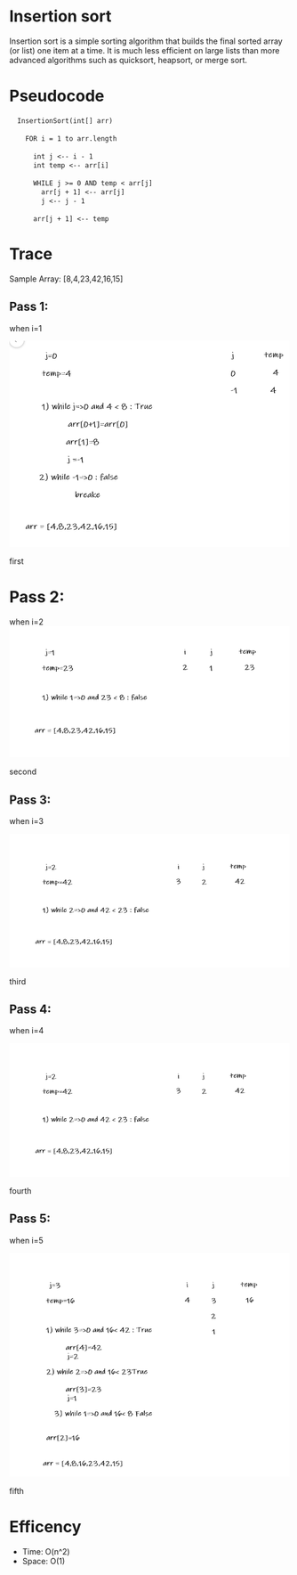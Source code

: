 # Insertion sort

Insertion sort is a simple sorting algorithm that builds the final sorted array (or list) one item at a time. It is much less efficient on large lists than more advanced algorithms such as quicksort, heapsort, or merge sort.

# Pseudocode

```
  InsertionSort(int[] arr)

    FOR i = 1 to arr.length

      int j <-- i - 1
      int temp <-- arr[i]

      WHILE j >= 0 AND temp < arr[j]
        arr[j + 1] <-- arr[j]
        j <-- j - 1

      arr[j + 1] <-- temp

```

# Trace

Sample Array: [8,4,23,42,16,15]

## Pass 1:

when i=1

![1](assests/1.png)

first

# Pass 2:

when i=2
![2](assests/2.png)

second

## Pass 3:

when i=3

![3](assests/3.png)

third

## Pass 4:

when i=4

![3](assests/3.png)

fourth

## Pass 5:

when i=5

![4](assests/4.png)

fifth

# Efficency

+ Time: O(n^2)
+ Space: O(1)
